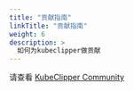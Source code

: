 ```yaml
---
title: "贡献指南"
linkTitle: "贡献指南"
weight: 6
description: >
  如何为kubeclipper做贡献
---
```


请查看 [KubeClipper Community](https://github.com/kubeclipper/community)

